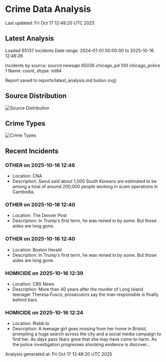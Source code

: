 # Crime Data Analysis
Last updated: Fri Oct 17 12:48:20 UTC 2025

## Latest Analysis

Loaded 65137 incidents
Date range: 2024-01-01 00:00:00 to 2025-10-16 12:46:26

Incidents by source:
source
newsapi           65036
chicago_pd          100
chicago_police        1
Name: count, dtype: int64

Report saved to reports/latest_analysis.md
bution.svg)

## Source Distribution
![Source Distribution](images/source_distribution.svg)

## Crime Types
![Crime Types](images/crime_types.svg)

## Recent Incidents

### OTHER on 2025-10-16 12:46
- Location: CNA
- Description: Seoul said about 1,000 South Koreans are estimated to be among a total of around 200,000 people working in scam operations in Cambodia.


### OTHER on 2025-10-16 12:40
- Location: The Denver Post
- Description: In Trump's first term, he was reined in by some. But those aides are long gone.


### OTHER on 2025-10-16 12:40
- Location: Boston Herald
- Description: In Trump's first term, he was reined in by some. But those aides are long gone.


### HOMICIDE on 2025-10-16 12:39
- Location: CBS News
- Description: More than 40 years after the murder of Long Island teenager Theresa Fusco, prosecutors say the man responsible is finally behind bars.


### HOMICIDE on 2025-10-16 12:24
- Location: Rlsbb.to
- Description: A teenage girl goes missing from her home in Bristol, prompting a huge search across the city and a social media campaign to find her. As days pass fears grow that she may have come to harm. As the police investigation progresses shocking evidence is discover…

Analysis generated at: Fri Oct 17 12:48:20 UTC 2025
